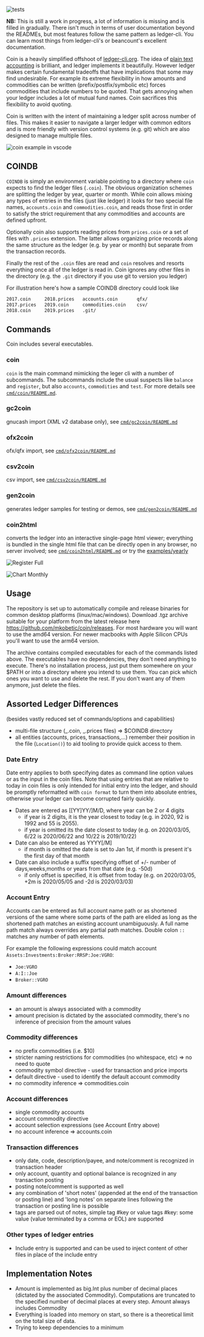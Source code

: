 ![tests](https://github.com/mkobetic/coin/actions/workflows/test.yaml/badge.svg)

**NB:** This is still a work in progress, a lot of information is missing and is filled in gradually. There isn't much in terms of user documentation beyond the READMEs, but most features follow the same pattern as ledger-cli. You can learn most things from ledger-cli's or beancount's excellent documentation.

Coin is a heavily simplified offshoot of [ledger-cli.org](https://www.ledger-cli.org/). The idea of [plain text accounting](https://plaintextaccounting.org/) is brilliant, and ledger implements it beautifully. However ledger makes certain fundamental tradeoffs that have implications that some may find undesirable. For example its extreme flexibility in how amounts and commodities can be written (prefix/postfix/symbolic etc) forces commodities that include numbers to be quoted. That gets annoying when your ledger includes a lot of mutual fund names. Coin sacrifices this flexibility to avoid quoting.

Coin is written with the intent of maintaining a ledger split across number of files. This makes it easier to navigate a larger ledger with common editors and is more friendly with version control systems (e.g. git) which are also designed to manage multiple files.

![coin example in vscode](https://github.com/mkobetic/coin/assets/871693/a9998caf-7bd5-4d04-9990-0f319e06ff87)

## COINDB

`COINDB` is simply an environment variable pointing to a directory where `coin` expects to find the ledger files (`.coin`). The obvious organization schemes are splitting the ledger by year, quarter or month. While coin allows mixing any types of entries in the files (just like ledger) it looks for two special file names, `accounts.coin` and `commodities.coin`, and reads those first in order to satisfy the strict requirement that any commodities and accounts are defined upfront.

Optionally coin also supports reading prices from `prices.coin` or a set of files with `.prices` extension. The latter allows organizing price records along the same structure as the ledger (e.g. by year or month) but separate from the transaction records.

Finally the rest of the `.coin` files are read and `coin` resolves and resorts everything once all of the ledger is read in. Coin ignores any other files in the directory (e.g. the `.git` directory if you use git to version you ledger)

For illustration here's how a sample COINDB directory could look like

```bash
2017.coin     2018.prices   accounts.coin       qfx/
2017.prices   2019.coin     commodities.coin    csv/
2018.coin     2019.prices   .git/
```

## Commands

Coin includes several executables.

### coin

`coin` is the main command mimicking the leger cli with a number of subcommands. The subcommands include the usual suspects like `balance` and `register`, but also `accounts`, `commodities` and `test`. For more details see [`cmd/coin/README.md`](https://github.com/mkobetic/coin/blob/master/cmd/coin/README.md).

### gc2coin

gnucash import (XML v2 database only), see [`cmd/gc2coin/README.md`](https://github.com/mkobetic/coin/blob/master/cmd/gc2coin/README.md)

### ofx2coin

ofx/qfx import, see [`cmd/ofx2coin/README.md`](https://github.com/mkobetic/coin/blob/master/cmd/ofx2coin/README.md)

### csv2coin

csv import, see [`cmd/csv2coin/README.md`](https://github.com/mkobetic/coin/blob/master/cmd/csv2coin/README.md)

### gen2coin

generates ledger samples for testing or demos, see [`cmd/gen2coin/README.md`](https://github.com/mkobetic/coin/blob/master/cmd/gen2coin/README.md)

### coin2html

converts the ledger into an interactive single-page html viewer; everything is bundled in the single html file that can be directly open in any browser, no server involved; see [`cmd/coin2html/README.md`](https://github.com/mkobetic/coin/blob/master/cmd/coin2html/README.md) or try the [examples/yearly](https://mkobetic.github.io/coin/)

![Register Full](https://github.com/mkobetic/coin/assets/871693/8bc5704e-cd03-42c0-b4ca-828c51f8fec8)

![Chart Monthly](https://github.com/mkobetic/coin/assets/871693/d640b4a4-1cd2-4faf-8fbd-0c10f3cc90b3)

## Usage

The repository is set up to automatically compile and release binaries for common desktop platforms (linux/mac/windows). Download .tgz archive suitable for your platform from the latest release here https://github.com/mkobetic/coin/releases. For most hardware you will want to use the amd64 version. For newer macbooks with Apple Silicon CPUs you'll want to use the arm64 version.

The archive contains compiled executables for each of the commands listed above. The executables have no dependencies, they don't need anything to execute. There's no installation process, just put them somewhere on your $PATH or into a directory where you intend to use them. You can pick which ones you want to use and delete the rest.
If you don't want any of them anymore, just delete the files.

## Assorted Ledger Differences

(besides vastly reduced set of commands/options and capabilities)

- multi-file structure (_.coin, _.prices files) => $COINDB directory
- all entities (accounts, prices, transactions,...) remember their position in the file (`Location()`) to aid tooling to provide quick access to them.

### Date Entry

Date entry applies to both specifying dates as command line option values or as the input in the coin files.
Note that using entries that are relative to today in coin files is only intended for initial entry into the ledger,
and should be promptly reformatted with `coin format` to turn them into absolute entries, otherwise your ledger can become corrupted fairly quickly.

- Dates are entered as [[YY]YY/]M/D, where year can be 2 or 4 digits
  - if year is 2 digits, it is the year closest to today (e.g. in 2020, 92 is 1992 and 55 is 2055).
  - if year is omitted its the date closest to today (e.g. on 2020/03/05, 6/22 is 2020/06/22 and 10/22 is 2019/10/22)
- Date can also be entered as YYYY[/M]
  - if month is omitted the date is set to Jan 1st, if month is present it's the first day of that month
- Date can also include a suffix specifying offset of +/- number of days,weeks,months or years from that date (e.g. -50d)
  - if only offset is specified, it is offset from today (e.g. on 2020/03/05, +2m is 2020/05/05 and -2d is 2020/03/03)

### Account Entry

Accounts can be entered as full account name path or as shortened versions of the same where some parts of the path are elided as long as the shortened path matches an existing account unambiguously. A full name path match always overrides any partial path matches. Double colon `::` matches any number of path elements.

For example the following expressions could match account `Assets:Investments:Broker:RRSP:Joe:VGRO`:

- `Joe:VGRO`
- `A:I::Joe`
- `Broker::VGRO`

### Amount differences

- an amount is always associated with a commodity
- amount precision is dictated by the associated commodity, there's no inference of precision from the amount values

### Commodity differences

- no prefix commodities (i.e. $10)
- stricter naming restrictions for commodities (no whitespace, etc) => no need to quote
- commodity symbol directive - used for transaction and price imports
- default directive - used to identify the default account commodity
- no commodity inference => commodities.coin

### Account differences

- single commodity accounts
- account commodity directive
- account selection expressions (see Account Entry above)
- no account inference => accounts.coin

### Transaction differences

- only date, code, description/payee, and note/comment is recognized in transaction header
- only account, quantity and optional balance is recognized in any transaction posting
- posting note/comment is supported as well
- any combination of 'short notes' (appended at the end of the transaction or posting line)
  and 'long notes' on separate lines following the transaction or posting line is possible
- tags are parsed out of notes, simple tag #key or value tags #key: some value (value terminated by a comma or EOL) are supported

### Other types of ledger entries

- Include entry is supported and can be used to inject content of other files in place of the include entry

## Implementation Notes

- Amount is implemented as big.Int plus number of decimal places (dictated by the associated Commodity). Computations are truncated to the specified number of decimal places at every step. Amount always includes Commodity
- Everything is loaded into memory on start, so there is a theoretical limit on the total size of data.
- Trying to keep dependencies to a minimum
